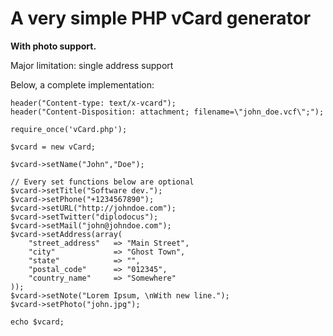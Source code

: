 # A very simple PHP vCard generator
**With photo support.**


Major limitation: single address support

Below, a complete implementation:

	header("Content-type: text/x-vcard");
	header("Content-Disposition: attachment; filename=\"john_doe.vcf\";");
	
	require_once('vCard.php');

	$vcard = new vCard;
	
	$vcard->setName("John","Doe");

	// Every set functions below are optional
	$vcard->setTitle("Software dev.");
	$vcard->setPhone("+1234567890");
	$vcard->setURL("http://johndoe.com");
	$vcard->setTwitter("diplodocus");
	$vcard->setMail("john@johndoe.com");
	$vcard->setAddress(array(
		"street_address"   => "Main Street",
		"city"             => "Ghost Town",
		"state"            => "",
		"postal_code"      => "012345",
		"country_name"     => "Somewhere"
	));
	$vcard->setNote("Lorem Ipsum, \nWith new line.");
	$vcard->setPhoto("john.jpg"); 
	
	echo $vcard;